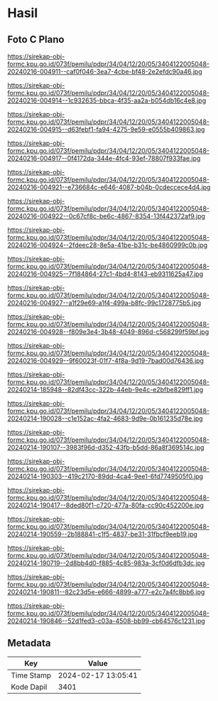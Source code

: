# Hasil

## Foto C Plano

https://sirekap-obj-formc.kpu.go.id/073f/pemilu/pdpr/34/04/12/20/05/3404122005048-20240216-004911--caf0f046-3ea7-4cbe-bf48-2e2efdc90a46.jpg

https://sirekap-obj-formc.kpu.go.id/073f/pemilu/pdpr/34/04/12/20/05/3404122005048-20240216-004914--1c932635-bbca-4f35-aa2a-b054db16c4e8.jpg

https://sirekap-obj-formc.kpu.go.id/073f/pemilu/pdpr/34/04/12/20/05/3404122005048-20240216-004915--d63febf1-fa94-4275-9e59-e0555b409863.jpg

https://sirekap-obj-formc.kpu.go.id/073f/pemilu/pdpr/34/04/12/20/05/3404122005048-20240216-004917--0f4172da-344e-4fc4-93ef-78807f933fae.jpg

https://sirekap-obj-formc.kpu.go.id/073f/pemilu/pdpr/34/04/12/20/05/3404122005048-20240216-004921--e736684c-e646-4087-b04b-0cdeccece4d4.jpg

https://sirekap-obj-formc.kpu.go.id/073f/pemilu/pdpr/34/04/12/20/05/3404122005048-20240216-004922--0c67cf8c-be6c-4867-8354-13f442372af9.jpg

https://sirekap-obj-formc.kpu.go.id/073f/pemilu/pdpr/34/04/12/20/05/3404122005048-20240216-004924--2fdeec28-8e5a-41be-b31c-be4860999c0b.jpg

https://sirekap-obj-formc.kpu.go.id/073f/pemilu/pdpr/34/04/12/20/05/3404122005048-20240216-004925--7f184864-27c1-4bd4-8143-eb9311625a47.jpg

https://sirekap-obj-formc.kpu.go.id/073f/pemilu/pdpr/34/04/12/20/05/3404122005048-20240216-004927--a1f29e69-a1f4-499a-b8fc-99c1728775b5.jpg

https://sirekap-obj-formc.kpu.go.id/073f/pemilu/pdpr/34/04/12/20/05/3404122005048-20240216-004928--f809e3e4-3b48-4049-896d-c568299f59bf.jpg

https://sirekap-obj-formc.kpu.go.id/073f/pemilu/pdpr/34/04/12/20/05/3404122005048-20240216-004929--9f60023f-01f7-4f8a-9d19-7bad00d76436.jpg

https://sirekap-obj-formc.kpu.go.id/073f/pemilu/pdpr/34/04/12/20/05/3404122005048-20240214-185948--82df43cc-322b-44eb-9e4c-e2bfbe829ff1.jpg

https://sirekap-obj-formc.kpu.go.id/073f/pemilu/pdpr/34/04/12/20/05/3404122005048-20240214-190028--c1e152ac-4fa2-4683-9d9e-0b161235d78e.jpg

https://sirekap-obj-formc.kpu.go.id/073f/pemilu/pdpr/34/04/12/20/05/3404122005048-20240214-190107--3983f96d-d352-43fb-b5dd-86a8f369514c.jpg

https://sirekap-obj-formc.kpu.go.id/073f/pemilu/pdpr/34/04/12/20/05/3404122005048-20240214-190303--419c2170-89dd-4ca4-9ee1-6fd7749505f0.jpg

https://sirekap-obj-formc.kpu.go.id/073f/pemilu/pdpr/34/04/12/20/05/3404122005048-20240214-190417--8ded80f1-c720-477a-80fa-cc90c452200e.jpg

https://sirekap-obj-formc.kpu.go.id/073f/pemilu/pdpr/34/04/12/20/05/3404122005048-20240214-190559--2b188841-c1f5-4837-be31-31fbcf9eeb19.jpg

https://sirekap-obj-formc.kpu.go.id/073f/pemilu/pdpr/34/04/12/20/05/3404122005048-20240214-190719--2d8bb4d0-f885-4c85-983a-3cf0d6dfb3dc.jpg

https://sirekap-obj-formc.kpu.go.id/073f/pemilu/pdpr/34/04/12/20/05/3404122005048-20240214-190811--82c23d5e-e666-4899-a777-e2c7a4fc8bb6.jpg

https://sirekap-obj-formc.kpu.go.id/073f/pemilu/pdpr/34/04/12/20/05/3404122005048-20240214-190846--52d1fed3-c03a-4508-bb99-cb64576c1231.jpg


## Metadata

| Key        | Value               |
| ---------- | ------------------- |
| Time Stamp | 2024-02-17 13:05:41 |
| Kode Dapil | 3401                |



